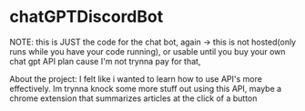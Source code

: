 # chatGPTDiscordBot

NOTE: this is JUST the code for the chat bot, again -> this is not hosted(only runs while you have your code running), or usable until you buy your own chat gpt API plan cause I'm not trynna pay for that, 

About the project: 
  I felt like i wanted to learn how to use API's more effectively. Im trynna knock some more stuff out using this API, maybe a chrome extension that summarizes articles at the click of a button 
